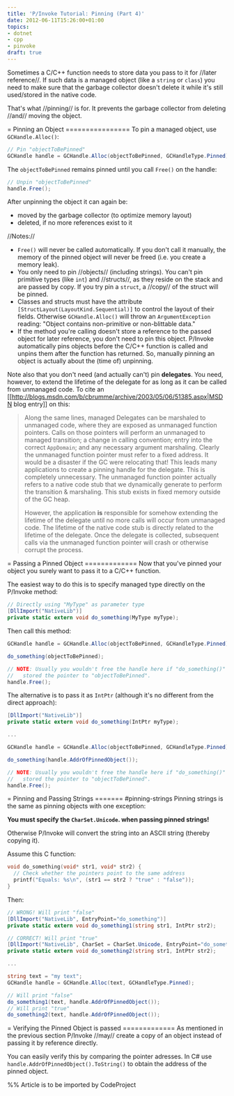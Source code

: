 ```yaml
---
title: 'P/Invoke Tutorial: Pinning (Part 4)'
date: 2012-06-11T15:26:00+01:00
topics:
- dotnet
- cpp
- pinvoke
draft: true
---
```


Sometimes a C/C++ function needs to store data you pass to it for //later reference//. If such data is a managed object (like a `string` or `class`) you need to make sure that the garbage collector doesn't delete it while it's still used/stored in the native code.

That's what //pinning// is for. It prevents the garbage collector from deleting //and// moving the object.

<!--more-->

= Pinning an Object ================
To pin a managed object, use `GCHandle.Alloc()`:

```c#
// Pin "objectToBePinned"
GCHandle handle = GCHandle.Alloc(objectToBePinned, GCHandleType.Pinned);
```

The `objectToBePinned` remains pinned until you call `Free()` on the handle:

```c#
// Unpin "objectToBePinned"
handle.Free();
```

After unpinning the object it can again be:

 * moved by the garbage collector (to optimize memory layout)
 * deleted, if no more references exist to it

//Notes://
 * `Free()` will never be called automatically. If you don't call it manually, the memory of the pinned object will never be freed (i.e. you create a memory leak).
 * You only need to pin //objects// (including strings). You can't pin primitive types (like `int`) and //structs//, as they reside on the stack and are passed by copy. If you try pin a `struct`, a //copy// of the struct will be pinned.
 * Classes and structs must have the attribute `[StructLayout(LayoutKind.Sequential)]` to control the layout of their fields. Otherwise `GCHandle.Alloc()` will throw an `ArgumentException` reading: "Object contains non-primitive or non-blittable data."
 * If the method you're calling doesn't store a reference to the passed object for later reference, you don't need to pin this object. P/Invoke automatically pins objects before the C/C++ function is called and unpins them after the function has returned. So, manually pinning an object is actually about the (time of) unpinning.

Note also that you don't need (and actually can't) pin **delegates**. You need, however, to extend the lifetime of the delegate for as long as it can be called from unmanaged code. To cite an [[http://blogs.msdn.com/b/cbrumme/archive/2003/05/06/51385.aspx|MSDN blog entry]] on this:

>Along the same lines, managed Delegates can be marshaled to unmanaged code, where they are exposed as unmanaged function pointers. Calls on those pointers will perform an unmanaged to managed transition; a change in calling convention; entry into the correct `AppDomain`; and any necessary argument marshaling.  Clearly the unmanaged function pointer must refer to a fixed address. It would be a disaster if the GC were relocating that!  This leads many applications to create a pinning handle for the delegate. This is completely unnecessary.  The unmanaged function pointer actually refers to a native code stub that we dynamically generate to perform the transition & marshaling.  This stub exists in fixed memory outside of the GC heap.
>
> However, the application **is** responsible for somehow extending the lifetime of the delegate until no more calls will occur from unmanaged code. The lifetime of the native code stub is directly related to the lifetime of the delegate.  Once the delegate is collected, subsequent calls via the unmanaged function pointer will crash or otherwise corrupt the process.

= Passing a Pinned Object =============
Now that you've pinned your object you surely want to pass it to a C/C++ function.

The easiest way to do this is to specify managed type directly on the P/Invoke method:

```c#
// Directly using "MyType" as parameter type
[DllImport("NativeLib")]
private static extern void do_something(MyType myType);
```

Then call this method:

```c#
GCHandle handle = GCHandle.Alloc(objectToBePinned, GCHandleType.Pinned);

do_something(objectToBePinned);

// NOTE: Usually you wouldn't free the handle here if "do_something()"
//   stored the pointer to "objectToBePinned".
handle.Free();
```

The alternative is to pass it as `IntPtr` (although it's no different from the direct approach):

```c# highlight=2,8
[DllImport("NativeLib")]
private static extern void do_something(IntPtr myType);

...

GCHandle handle = GCHandle.Alloc(objectToBePinned, GCHandleType.Pinned);

do_something(handle.AddrOfPinnedObject());

// NOTE: Usually you wouldn't free the handle here if "do_something()"
//   stored the pointer to "objectToBePinned".
handle.Free();
```


= Pinning and Passing Strings ======= #pinning-strings
Pinning strings is the same as pinning objects with one exception:

  **You must specify the `CharSet.Unicode`. when passing pinned strings!**

Otherwise P/Invoke will convert the string into an ASCII string (thereby copying it).

Assume this C function:

```c++
void do_something(void* str1, void* str2) {
  // Check whether the pointers point to the same address
  printf("Equals: %s\n", (str1 == str2 ? "true" : "false"));
}
```

Then:

```c#
// WRONG! Will print "false"
[DllImport("NativeLib", EntryPoint="do_something")]
private static extern void do_something1(string str1, IntPtr str2);

// CORRECT! Will print "true"
[DllImport("NativeLib", CharSet = CharSet.Unicode, EntryPoint="do_something")]
private static extern void do_something2(string str1, IntPtr str2);

...

string text = "my text";
GCHandle handle = GCHandle.Alloc(text, GCHandleType.Pinned);

// Will print "false"
do_something1(text, handle.AddrOfPinnedObject());
// Will print "true"
do_something2(text, handle.AddrOfPinnedObject());
```

= Verifying the Pinned Object is passed =============
As mentioned in the previous section P/Invoke //may// create a copy of an object instead of passing it by reference directly.

You can easily verify this by comparing the pointer adresses. In C# use `handle.AddrOfPinnedObject().ToString()` to obtain the address of the pinned object.


%% Article is to be imported by CodeProject
<a href="http://www.codeproject.com/script/Articles/BlogFeedList.aspx?amid=274673" rel="tag" style="display:none">CodeProject</a>
